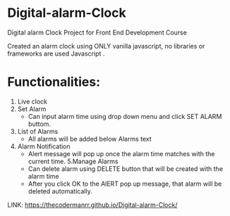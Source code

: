# Digital-alarm-Clock
Digital alarm Clock Project for Front End Development Course

Created an alarm clock using ONLY vanilla javascript, no libraries or frameworks are used Javascript .

# Functionalities:

 1. Live clock
 2. Set Alarm
    - Can input alarm time using drop down menu and click SET ALARM buttom.
 3. List of Alarms
    - All alarms will be added below Alarms text
 4. Alarm Notification
    - Alert message will pop up once the alarm time matches with the current time.
 5.Manage Alarms
    - Can delete alarm using DELETE button that will be created with the alarm time
    - After you click OK to the AlERT pop up message, that alarm will be deleted automatically.
  

LINK: https://thecodermanrr.github.io/Digital-alarm-Clock/
